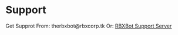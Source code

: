 <h1 id="support">Support</h1>
<p>Get Supprot From:
therbxbot@rbxcorp.tk
Or:
 <a href="dsc.gg/rbxbotsupport">RBXBot Support Server</a> 
